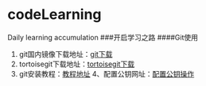 # codeLearning
Daily learning accumulation
###开启学习之路
####Git使用
1. git国内镜像下载地址：[git下载](https://github.com/waylau/git-for-win)
2. tortoisegit下载地址：[tortoisegit下载](https://tortoisegit.org/download/)
3. git安装教程：[教程地址](https://www.liaoxuefeng.com/wiki/896043488029600/896067074338496)
4、配置公钥网址：[配置公钥操作](https://www.jianshu.com/p/656756920430)

